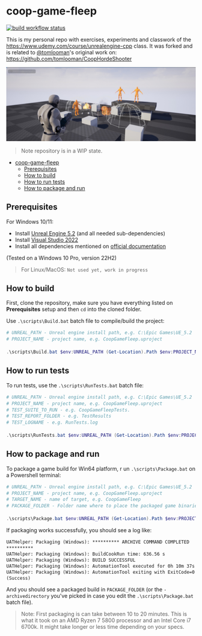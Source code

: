 # coop-game-fleep

[![build workflow status](https://github.com/filfreire/coop-game-fleep/actions/workflows/build.yml/badge.svg)](https://github.com/filfreire/coop-game-fleep/actions/workflows/build.yml)

This is my personal repo with exercises, experiments and classwork of the <https://www.udemy.com/course/unrealengine-cpp> class.
It was forked and is related to [@tomlooman](https://github.com/tomlooman)'s original work on: <https://github.com/tomlooman/CoopHordeShooter>

![coopgamefleep](docs/imgs/coopgamefleep.jpg)

> Note repository is in a WIP state.

- [coop-game-fleep](#coop-game-fleep)
  - [Prerequisites](#prerequisites)
  - [How to build](#how-to-build)
  - [How to run tests](#how-to-run-tests)
  - [How to package and run](#how-to-package-and-run)

## Prerequisites

For Windows 10/11:

- Install [Unreal Engine 5.2](https://www.unrealengine.com/en-US/download) (and all needed sub-dependencies)
- Install [Visual Studio 2022](https://visualstudio.microsoft.com/vs/)
- Install all dependencies mentioned on [official documentation](https://docs.unrealengine.com/5.2/en-US/setting-up-visual-studio-development-environment-for-cplusplus-projects-in-unreal-engine/)

(Tested on a Windows 10 Pro, version 22H2)

> For Linux/MacOS: `Not used yet, work in progress`

## How to build

First, clone the repository, make sure you have everything listed on **Prerequisites** setup and then `cd` into the cloned folder.

Use `.\scripts\Build.bat` batch file to compile/build the project:

```powershell
# UNREAL_PATH - Unreal engine install path, e.g. C:\Epic Games\UE_5.2
# PROJECT_NAME - project name, e.g. CoopGameFleep.uproject

.\scripts\Build.bat $env:UNREAL_PATH (Get-Location).Path $env:PROJECT_NAME
```

## How to run tests

To run tests, use the `.\scripts\RunTests.bat` batch file:

```powershell
# UNREAL_PATH - Unreal engine install path, e.g. C:\Epic Games\UE_5.2
# PROJECT_NAME - project name, e.g. CoopGameFleep.uproject
# TEST_SUITE_TO_RUN - e.g. CoopGameFleepTests.
# TEST_REPORT_FOLDER - e.g. TestResults
# TEST_LOGNAME - e.g. RunTests.log

.\scripts\RunTests.bat $env:UNREAL_PATH (Get-Location).Path $env:PROJECT_NAME $env:TEST_SUITE_TO_RUN $env:TEST_REPORT_FOLDER $env:TEST_LOGNAME
```

## How to package and run

To package a game build for Win64 platform, r   un `.\scripts\Package.bat` on a Powershell terminal:

```powershell
# UNREAL_PATH - Unreal engine install path, e.g. C:\Epic Games\UE_5.2
# PROJECT_NAME - project name, e.g. CoopGameFleep.uproject
# TARGET_NAME - name of target, e.g. CoopGameFleep
# PACKAGE_FOLDER - Folder name where to place the packaged game binaries, e.g. PackageResults

.\scripts\Package.bat $env:UNREAL_PATH (Get-Location).Path $env:PROJECT_NAME $env:TARGET_NAME $env:PACKAGE_FOLDER
```

If packaging works successfully, you should see a log like:

```plaintext
UATHelper: Packaging (Windows): ********** ARCHIVE COMMAND COMPLETED **********
UATHelper: Packaging (Windows): BuildCookRun time: 636.56 s
UATHelper: Packaging (Windows): BUILD SUCCESSFUL
UATHelper: Packaging (Windows): AutomationTool executed for 0h 10m 37s
UATHelper: Packaging (Windows): AutomationTool exiting with ExitCode=0 (Success)
```

And you should see a packaged build in `PACKAGE_FOLDER` (or the `-archivedirectory` you've picked in case you edit the `.\scripts\Package.bat` batch file).

> Note: First packaging is can take between 10 to 20 minutes. This is what it took on an AMD Ryzen 7 5800 processor and an Intel Core i7 6700k. It might take longer or less time depending on your specs.
